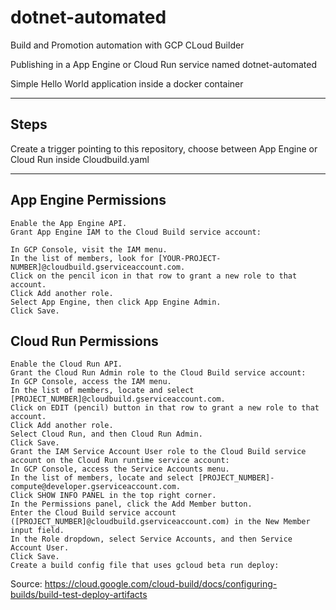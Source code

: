 # dotnet-automated

Build and Promotion automation with GCP CLoud Builder

Publishing in a App Engine or Cloud Run service named dotnet-automated

Simple Hello World application inside a docker container

-----------------------------------------
Steps
-----
Create a trigger pointing to this repository, choose between App Engine or Cloud Run inside Cloudbuild.yaml

------------------------------

App Engine Permissions
----------------------

    Enable the App Engine API.
    Grant App Engine IAM to the Cloud Build service account:

    In GCP Console, visit the IAM menu.
    In the list of members, look for [YOUR-PROJECT-NUMBER]@cloudbuild.gserviceaccount.com.
    Click on the pencil icon in that row to grant a new role to that account.
    Click Add another role.
    Select App Engine, then click App Engine Admin.
    Click Save.

Cloud Run Permissions
---------------------
    
    Enable the Cloud Run API.
    Grant the Cloud Run Admin role to the Cloud Build service account:
    In GCP Console, access the IAM menu.
    In the list of members, locate and select [PROJECT_NUMBER]@cloudbuild.gserviceaccount.com.
    Click on EDIT (pencil) button in that row to grant a new role to that account.
    Click Add another role.
    Select Cloud Run, and then Cloud Run Admin.
    Click Save.
    Grant the IAM Service Account User role to the Cloud Build service account on the Cloud Run runtime service account:
    In GCP Console, access the Service Accounts menu.
    In the list of members, locate and select [PROJECT_NUMBER]-compute@developer.gserviceaccount.com.
    Click SHOW INFO PANEL in the top right corner.
    In the Permissions panel, click the Add Member button.
    Enter the Cloud Build service account ([PROJECT_NUMBER]@cloudbuild.gserviceaccount.com) in the New Member input field.
    In the Role dropdown, select Service Accounts, and then Service Account User.
    Click Save.
    Create a build config file that uses gcloud beta run deploy:

Source: https://cloud.google.com/cloud-build/docs/configuring-builds/build-test-deploy-artifacts